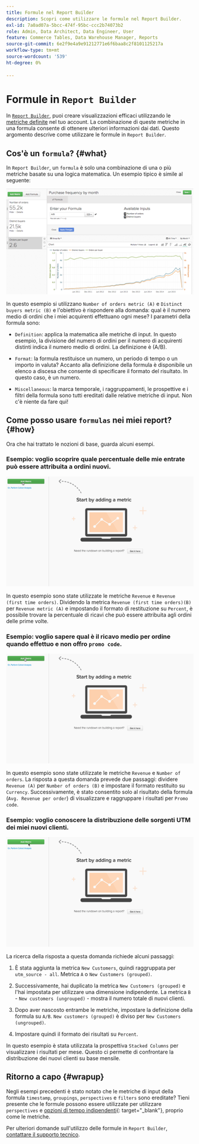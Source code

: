 ```yaml
---
title: Formule nel Report Builder
description: Scopri come utilizzare le formule nel Report Builder.
exl-id: 7a0ad07a-5bcc-474f-95bc-ccc2b74073b2
role: Admin, Data Architect, Data Engineer, User
feature: Commerce Tables, Data Warehouse Manager, Reports
source-git-commit: 6e2f9e4a9e91212771e6f6baa8c2f8101125217a
workflow-type: tm+mt
source-wordcount: '539'
ht-degree: 0%

---
```


# Formule in `Report Builder`

In [`Report Builder`](../../tutorials/using-visual-report-builder.md), puoi creare visualizzazioni efficaci utilizzando le [metriche definite](../../data-user/reports/ess-manage-data-metrics.md) nel tuo account. La combinazione di queste metriche in una formula consente di ottenere ulteriori informazioni dai dati. Questo argomento descrive come utilizzare le formule in `Report Builder`.

## Cos&#39;è un `formula`? {#what}

In `Report Builder`, un `formula` è solo una combinazione di una o più metriche basate su una logica matematica. Un esempio tipico è simile al seguente:

![](../../assets/formula-example.png)

In questo esempio si utilizzano `Number of orders metric (A)` e `Distinct buyers metric (B)` e l&#39;obiettivo è rispondere alla domanda: qual è il numero medio di ordini che i miei acquirenti effettuano ogni mese? I parametri della formula sono:

* `Definition`: applica la matematica alle metriche di input. In questo esempio, la divisione del numero di ordini per il numero di acquirenti distinti indica il numero medio di ordini. La definizione è (A/B).

* `Format`: la formula restituisce un numero, un periodo di tempo o un importo in valuta? Accanto alla definizione della formula è disponibile un elenco a discesa che consente di specificare il formato del risultato. In questo caso, è un numero.

* `Miscellaneous`: la marca temporale, i raggruppamenti, le prospettive e i filtri della formula sono tutti ereditati dalle relative metriche di input. Non c&#39;è niente da fare qui!

## Come posso usare `formulas` nei miei report? {#how}

Ora che hai trattato le nozioni di base, guarda alcuni esempi.

### Esempio: voglio scoprire quale percentuale delle mie entrate può essere attribuita a ordini nuovi.

![Utilizzo di formule per trovare la percentuale di ricavi attribuita a nuovi ordini](../../assets/first_time_orders.gif)

In questo esempio sono state utilizzate le metriche `Revenue` e `Revenue (first time orders)`. Dividendo la metrica `Revenue (first time orders)(B)` per `Revenue metric (A)` e impostando il formato di restituzione su `Percent`, è possibile trovare la percentuale di ricavi che può essere attribuita agli ordini delle prime volte.

### Esempio: voglio sapere qual è il ricavo medio per ordine quando effettuo e non offro `promo code`.

![Utilizzo di formule per trovare il ricavo medio per ordine con e senza codici promozionali](../../assets/promo_code.gif)

In questo esempio sono state utilizzate le metriche `Revenue` e `Number of orders`. La risposta a questa domanda prevede due passaggi: dividere `Revenue (A)` per `Number of orders (B)` e impostare il formato restituito su `Currency`. Successivamente, è stato consentito solo al risultato della formula (`Avg. Revenue per order`) di visualizzare e raggruppare i risultati per `Promo code`.

### Esempio: voglio conoscere la distribuzione delle sorgenti UTM dei miei nuovi clienti.

![Utilizzo di formule per trovare la distribuzione delle origini UTM dei nuovi clienti](../../assets/distro.gif)

La ricerca della risposta a questa domanda richiede alcuni passaggi:

1. È stata aggiunta la metrica `New Customers`, quindi raggruppata per `utm_source - all`. Metrica `A` o `New Customers (grouped)`.

1. Successivamente, hai duplicato la metrica `New Customers (grouped)` e l&#39;hai impostata per utilizzare una dimensione indipendente. La metrica `B` - `New customers (ungrouped)` - mostra il numero totale di nuovi clienti.

1. Dopo aver nascosto entrambe le metriche, impostare la definizione della formula su `A/B`. `New customers (grouped)` è diviso per `New Customers (ungrouped)`.

1. Impostare quindi il formato dei risultati su `Percent`.

In questo esempio è stata utilizzata la prospettiva `Stacked Columns` per visualizzare i risultati per mese. Questo ci permette di confrontare la distribuzione dei nuovi clienti su base mensile.

## Ritorno a capo {#wrapup}

Negli esempi precedenti è stato notato che le metriche di input della formula `timestamp`, `groupings`, `perspectives` e `filters` sono ereditate? Tieni presente che le formule possono essere utilizzate per utilizzare `perspectives` e [opzioni di tempo indipendenti](../../tutorials/time-options-visual-rpt-bldr.md){: target=&quot;_blank&quot;}, proprio come le metriche.

Per ulteriori domande sull&#39;utilizzo delle formule in `Report Builder`, [contattare il supporto tecnico](https://experienceleague.adobe.com/docs/commerce-knowledge-base/kb/troubleshooting/miscellaneous/mbi-service-policies.html?lang=it).

